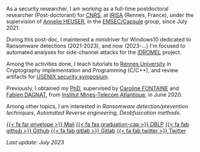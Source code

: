 As a security researcher, I am working as a full-time postdoctoral researcher (Post-doctorant) for [CNRS](https://www.cnrs.fr/en), at [IRISA](https://www.irisa.fr/en) (Rennes, France), under the supervision of [Annelie HEUSER](http://annelieheuser.com/), in the [EMSEC/Capsule](https://www.irisa.fr/emsec/) group, since July 2021. 

During this post-doc, I maintened a minidriver for Windows10 dedicated to Ransomware detections (2021-2023), and now (2023-...) I'm focused to automated analyses for side-channel attacks for the [IDROMEL](https://projects.laas.fr/IDROMEL/idromel.html) project. 

Among the activities done, I teach tutorials to [Rennes University](https://www.univ-rennes.fr/) in Cryptography implementation and Programming (C/C++), and review artifacts for [USENIX security symposium](https://www.usenix.org/conference/usenixsecurity23/call-for-artifacts). 

Previously, I obtained my [PhD](https://tel.archives-ouvertes.fr/tel-02927808), supervised by [Caroline FONTAINE](http://www.lsv.fr/~fontaine/index.html.fr) and [Fabien DAGNAT](https://www.imt-atlantique.fr/en/person/fabien-dagnat), from [Institut Mines-Telecom Atlantique](https://www.imt-atlantique.fr/en), in June 2020.

Among other topics, I am interested in *Ransomware detection/prevention techniques*, *Automated Reverse engineering*, *Deobfuscation methods*.


[{{< fa far envelope >}} Mail](mailto:alexandre.gonzalvez_AT_irisa.fr)
[{{< fa fas graduation-cap >}} DBLP](https://dblp.uni-trier.de/pid/277/5966.html)
[{{< fa fab github >}} Github](https://github.com/agonzalv)
[{{< fa fab gitlab >}} Gitlab](https://gitlab.com/alx4t1)
[{{< fa fab twitter >}} Twitter](https://twitter.com/PetitGatooo)

*Last update: July 2023*

